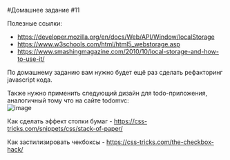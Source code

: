 #Домашнее задание #11

Полезные ссылки:

 - https://developer.mozilla.org/en/docs/Web/API/Window/localStorage
 - https://www.w3schools.com/html/html5_webstorage.asp
 - https://www.smashingmagazine.com/2010/10/local-storage-and-how-to-use-it/


По домашнему заданию вам нужно будет ещё раз сделать рефакторинг javascript кода.


Также нужно применить следующий дизайн для todo-приложения, аналогичный тому что на сайте todomvc:  
![image](https://cloud.githubusercontent.com/assets/25591824/24075434/532655e0-0c24-11e7-8f56-53f321362467.png) 

Как сделать эффект стопки бумаг - https://css-tricks.com/snippets/css/stack-of-paper/

Как застилизировать чекбоксы - https://css-tricks.com/the-checkbox-hack/